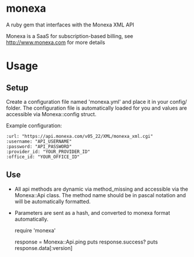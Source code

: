 monexa
======

A ruby gem that interfaces with the Monexa XML API

Monexa is a SaaS for subscription-based billing, see http://www.monexa.com for more details

Usage
=====

Setup
-----

Create a configuration file named 'monexa.yml' and place it in your config/ folder.
The configuration file is automatically loaded for you and values are accessible via Monexa::config struct.

Example configuration:

	:url: "https://api.monexa.com/v05_22/XML/monexa_xml.cgi"
	:username: "API_USERNAME"
	:password: "API_PASSWORD"
	:provider_id: "YOUR_PROVIDER_ID"
	:office_id: "YOUR_OFFICE_ID"

Use
---

- All api methods are dynamic via method_missing and accessible via the Monexa::Api class. The method name should be in pascal notation and will be automatically formatted.
- Parameters are sent as a hash, and converted to monexa format automatically.


	require 'monexa'

	response = Monexa::Api.ping
	puts response.success?
	puts response.data[:version]

